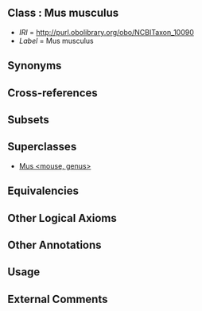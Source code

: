 
## Class : Mus musculus

 * *IRI* = http://purl.obolibrary.org/obo/NCBITaxon_10090
 * *Label* = Mus musculus

## Synonyms


## Cross-references


## Subsets


## Superclasses

 * [Mus <mouse, genus>](../../NCBITaxon/88/NCBITaxon_10088.md)

## Equivalencies


## Other Logical Axioms


## Other Annotations


## Usage


## External Comments

